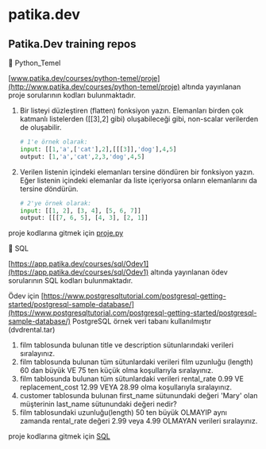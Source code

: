 # patika.dev

## Patika.Dev training repos

📁 Python_Temel

[www.patika.dev/courses/python-temel/proje](http://www.patika.dev/courses/python-temel/proje) altında yayınlanan proje sorularının kodları bulunmaktadır.

1. Bir listeyi düzleştiren (flatten) fonksiyon yazın. Elemanları birden çok katmanlı listelerden ([[3],2] gibi) oluşabileceği gibi, non-scalar verilerden de oluşabilir.
    ```python
    # 1'e örnek olarak:
    input: [[1,'a',['cat'],2],[[[3]],'dog'],4,5]
    output: [1,'a','cat',2,3,'dog',4,5]
    ```
2. Verilen listenin içindeki elemanları tersine döndüren bir fonksiyon yazın. Eğer listenin içindeki elemanlar da liste içeriyorsa onların elemanlarını da tersine döndürün.
    ```python
    # 2'ye örnek olarak:
    input: [[1, 2], [3, 4], [5, 6, 7]]
    output: [[[7, 6, 5], [4, 3], [2, 1]]
    ```

proje kodlarına gitmek için [proje.py](https://github.com/canarikan/patika.dev/tree/main/Python_Temel/proje.py)

📁 SQL

[https://app.patika.dev/courses/sql/Odev1](https://app.patika.dev/courses/sql/Odev1) altında yayınlanan ödev sorularının SQL kodları bulunmaktadır.

Ödev için [https://www.postgresqltutorial.com/postgresql-getting-started/postgresql-sample-database/](https://www.postgresqltutorial.com/postgresql-getting-started/postgresql-sample-database/) PostgreSQL örnek veri tabanı kullanılmıştır (dvdrental.tar)

1. film tablosunda bulunan title ve description sütunlarındaki verileri sıralayınız.
2. film tablosunda bulunan tüm sütunlardaki verileri film uzunluğu (length) 60 dan büyük VE 75 ten küçük olma koşullarıyla sıralayınız.
3. film tablosunda bulunan tüm sütunlardaki verileri rental_rate 0.99 VE replacement_cost 12.99 VEYA 28.99 olma koşullarıyla sıralayınız.
4. customer tablosunda bulunan first_name sütunundaki değeri 'Mary' olan müşterinin last_name sütunundaki değeri nedir?
5. film tablosundaki uzunluğu(length) 50 ten büyük OLMAYIP aynı zamanda rental_rate değeri 2.99 veya 4.99 OLMAYAN verileri sıralayınız.
   
proje kodlarına gitmek için [SQL](https://github.com/canarikan/patika.dev/tree/main/SQL/)